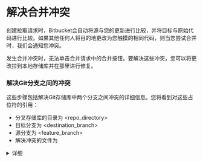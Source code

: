 # 解决合并冲突
创建拉取请求时，Bitbucket会自动将源与您的更新进行比较，并将目标与原始代码进行比较。如果其他任何人将目的地更改为您触摸的相同代码，则当您尝试合并时，我们会通知您冲突。

发生合并冲突时，无法单击合并请求中的合并按钮。要解决这些冲突，您可以将更改拉到本地存储库并在那里进行修复。

### 解决Git分支之间的冲突
这些步骤包括解决Git存储库中两个分支之间冲突的详细信息。您将看到对这些占位符的引用：
- 分叉存储库的目录为 <repo_directory>
- 目标分支为 <destination_branch>
- 源分支为 <feature_branch>
- 解决冲突的文件为 <filename>

<details>
  <summary>详细</summary>
  <div>
  <ol>
  <li>确保您在存储库目录中。
    
    $ cd ~/<repo_directory>
   例如，如果您的存储库名称为my-repository，则结果可能看起来像这样：
 
    computer:$ cd ~/my-repository
    computer:my-repository emmap$
  </li>
  <li>从Bitbucket中提取存储库的最新版本。
  
    $ git pull
  </li>
  <li>签出源分支。
  
    $ git checkout <feature_branch>
  </li>
  <li>将目标分支拉入源分支。此时，拉动目的地将尝试将其与来源合并并显示所有冲突。
  
    $ git pull origin <destination_branch>
   例如，如果目标分支为master，则结果将如下所示：
   
    computer:my-repository emmap$ git pull origin master
    * branch            master     -> FETCH_HEAD
    Auto-merging team_contact_info.txt
    CONFLICT (content): Merge conflict in team_contact_info.txt
    Automatic merge failed; fix conflicts and then commit the result.
   当您在本地合并有冲突的两个分支时，打开编辑器时，文件中会出现冲突标记。
  </li>
  <li>打开文件以解决冲突。您可以使用命令行执行此操作，也可以导航到文件。  
   该文件将如下所示：
   ![mergeconflict_git_branches](./mergeconflict_git_branches.png)
    
    $ git pull origin <destination_branch>
   **A**.  HEAD分支中更改的开始。在这种情况下，HEAD表示您要合并到其中的活动分支。
   
   **B**.  活动分支中更改的结束和非活动分支中更改的开始。
   
   **C**.  非活动分支中更改的结束。
  </li>
  <li>通过执行以下操作解决冲突：
   1.删除由Git添加的更改名称（ 上面的屏幕快照中的A，  B和  C）。
  
   2.更正内容。
   
   3.保存文件。
   
   结果将如下所示：
   
   ![mergeconflict_git_branches_resolved.png](./mergeconflict_git_branches_resolved.png)
  </li>
  <li>添加并提交更改。
  
    $ git add <filename>
    $ git commit -m'commit message'
  </li>
    <li>将更改推送到遥控器。
  
    git push origin <feature_branch>
  </li>
  </ol>
  当您检查拉取请求时，拉取请求仍将处于打开状态，并且您将不再看到任何合并冲突。
  </div>
</details>
